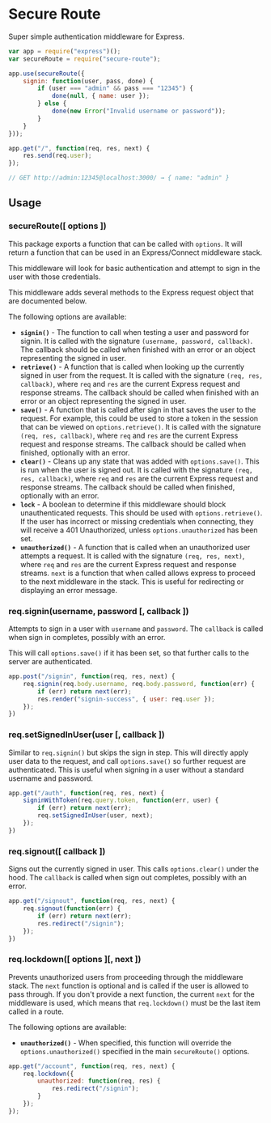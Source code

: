 # Secure Route

Super simple authentication middleware for Express.

```js
var app = require("express")();
var secureRoute = require("secure-route");

app.use(secureRoute({
	signin: function(user, pass, done) {
		if (user === "admin" && pass === "12345") {
			done(null, { name: user });
		} else {
			done(new Error("Invalid username or password"));
		}
	}
}));

app.get("/", function(req, res, next) {
	res.send(req.user);
});

// GET http://admin:12345@localhost:3000/ → { name: "admin" }
```

## Usage

### secureRoute([ options ])

This package exports a function that can be called with `options`. It will return a function that can be used in an Express/Connect middleware stack.

This middleware will look for basic authentication and attempt to sign in the user with those credentials.

This middleware adds several methods to the Express request object that are documented below.

The following options are available:

- __`signin()`__ - The function to call when testing a user and password for signin. It is called with the signature `(username, password, callback)`. The callback should be called when finished with an error or an object representing the signed in user.
- __`retrieve()`__ - A function that is called when looking up the currently signed in user from the request. It is called with the signature `(req, res, callback)`, where `req` and `res` are the current Express request and response streams. The callback should be called when finished with an error or an object representing the signed in user.
- __`save()`__ - A function that is called after sign in that saves the user to the request. For example, this could be used to store a token in the session that can be viewed on `options.retrieve()`. It is called with the signature `(req, res, callback)`, where `req` and `res` are the current Express request and response streams. The callback should be called when finished, optionally with an error.
- __`clear()`__ - Cleans up any state that was added with `options.save()`. This is run when the user is signed out. It is called with the signature `(req, res, callback)`, where `req` and `res` are the current Express request and response streams. The callback should be called when finished, optionally with an error.
- __`lock`__ - A boolean to determine if this middleware should block unauthenticated requests. This should be used with `options.retrieve()`. If the user has incorrect or missing credentials when connecting, they will receive a 401 Unauthorized, unless `options.unauthorized` has been set.
- __`unauthorized()`__ - A function that is called when an unauthorized user attempts a request. It is called with the signature `(req, res, next)`, where `req` and `res` are the current Express request and response streams. `next` is a function that when called allows express to proceed to the next middleware in the stack. This is useful for redirecting or displaying an error message.

### req.signin(username, password [, callback ])

Attempts to sign in a user with `username` and `password`. The `callback` is called when sign in completes, possibly with an error.

This will call `options.save()` if it has been set, so that further calls to the server are authenticated.

```js
app.post("/signin", function(req, res, next) {
	req.signin(req.body.username, req.body.password, function(err) {
		if (err) return next(err);
		res.render("signin-success", { user: req.user });
	});
})
```

### req.setSignedInUser(user [, callback ])

Similar to `req.signin()` but skips the sign in step. This will directly apply user data to the request, and call `options.save()` so further request are authenticated. This is useful when signing in a user without a standard username and password.

```js
app.get("/auth", function(req, res, next) {
	signinWithToken(req.query.token, function(err, user) {
		if (err) return next(err);
		req.setSignedInUser(user, next);
	});
})
```

### req.signout([ callback ])

Signs out the currently signed in user. This calls `options.clear()` under the hood. The `callback` is called when sign out completes, possibly with an error.

```js
app.get("/signout", function(req, res, next) {
	req.signout(function(err) {
		if (err) return next(err);
		res.redirect("/signin");
	});
})
```

### req.lockdown([ options ][, next ])

Prevents unauthorized users from proceeding through the middleware stack. The `next` function is optional and is called if the user is allowed to pass through. If you don't provide a next function, the current `next` for the middleware is used, which means that `req.lockdown()` must be the last item called in a route.

The following options are available:

- __`unauthorized()`__ - When specified, this function will override the `options.unauthorized()` specified in the main `secureRoute()` options.

```js
app.get("/account", function(req, res, next) {
	req.lockdown({
		unauthorized: function(req, res) {
			res.redirect("/signin");
		}
	});
});
```
